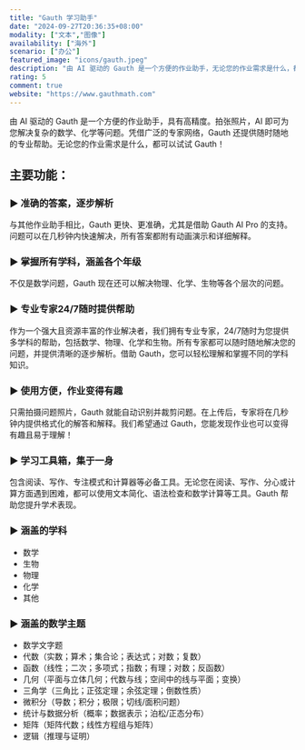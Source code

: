 ```yaml
---
title: "Gauth 学习助手"
date: "2024-09-27T20:36:35+08:00"
modality: ["文本","图像"]
availability: ["海外"]
scenario: ["办公"]
featured_image: "icons/gauth.jpeg"
description: "由 AI 驱动的 Gauth 是一个方便的作业助手，无论您的作业需求是什么，都可以试试 Gauth！"
rating: 5
comment: true
website: "https://www.gauthmath.com"
---
```


由 AI 驱动的 Gauth 是一个方便的作业助手，具有高精度。拍张照片，AI 即可为您解决复杂的数学、化学等问题。凭借广泛的专家网络，Gauth 还提供随时随地的专业帮助。无论您的作业需求是什么，都可以试试 Gauth！

## 主要功能：

### ► 准确的答案，逐步解析

与其他作业助手相比，Gauth 更快、更准确，尤其是借助 Gauth AI Pro 的支持。问题可以在几秒钟内快速解决，所有答案都附有动画演示和详细解释。

### ► 掌握所有学科，涵盖各个年级

不仅是数学问题，Gauth 现在还可以解决物理、化学、生物等各个层次的问题。

### ► 专业专家24/7随时提供帮助

作为一个强大且资源丰富的作业解决者，我们拥有专业专家，24/7随时为您提供多学科的帮助，包括数学、物理、化学和生物。所有专家都可以随时随地解决您的问题，并提供清晰的逐步解析。借助 Gauth，您可以轻松理解和掌握不同的学科知识。

### ► 使用方便，作业变得有趣

只需拍摄问题照片，Gauth 就能自动识别并裁剪问题。在上传后，专家将在几秒钟内提供格式化的解答和解释。我们希望通过 Gauth，您能发现作业也可以变得有趣且易于理解！

### ► 学习工具箱，集于一身

包含阅读、写作、专注模式和计算器等必备工具。无论您在阅读、写作、分心或计算方面遇到困难，都可以使用文本简化、语法检查和数学计算等工具。Gauth 帮助您提升学术表现。

### ► 涵盖的学科

- 数学
- 生物
- 物理
- 化学
- 其他

### ► 涵盖的数学主题

- 数学文字题
- 代数（实数；算术；集合论；表达式；对数；复数）
- 函数（线性；二次；多项式；指数；有理；对数；反函数）
- 几何（平面与立体几何；代数与线；空间中的线与平面；变换）
- 三角学（三角比；正弦定理；余弦定理；倒数性质）
- 微积分（导数；积分；极限；切线/面积问题）
- 统计与数据分析（概率；数据表示；泊松/正态分布）
- 矩阵（矩阵代数；线性方程组与矩阵）
- 逻辑（推理与证明）